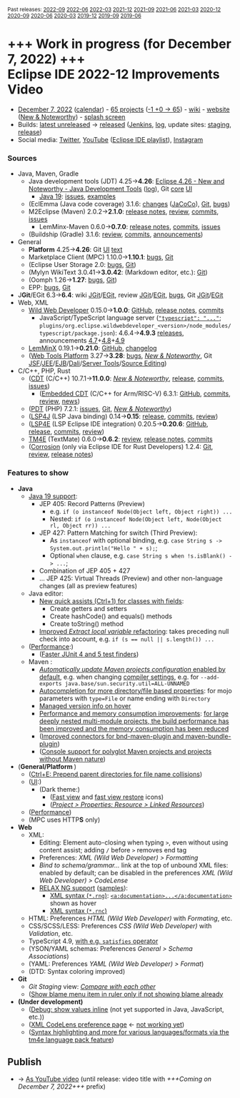<sup>Past releases:
[2022-09](https://github.com/howlger/Eclipse-IDE-improvements-videos/tree/2022-09)
[2022-06](https://github.com/howlger/Eclipse-IDE-improvements-videos/tree/2022-06)
[2022-03](https://github.com/howlger/Eclipse-IDE-improvements-videos/tree/2022-03)
[2021-12](https://github.com/howlger/Eclipse-IDE-improvements-videos/tree/2021-12)
[2021-09](https://github.com/howlger/Eclipse-IDE-improvements-videos/tree/2021-09)
[2021-06](https://github.com/howlger/Eclipse-IDE-improvements-videos/tree/2021-06)
[2021-03](https://github.com/howlger/Eclipse-IDE-improvements-videos/tree/2021-03)
[2020-12](https://github.com/howlger/Eclipse-IDE-improvements-videos/tree/2020-12)
[2020-09](https://github.com/howlger/Eclipse-IDE-improvements-videos/tree/2020-09)
[2020-06](https://github.com/howlger/Eclipse-IDE-improvements-videos/tree/2020-06)
[2020-03](https://github.com/howlger/Eclipse-IDE-improvements-videos/tree/2020-03)
[2019-12](https://github.com/howlger/Eclipse-IDE-improvements-videos/tree/2019-12)
[2019-09](https://github.com/howlger/Eclipse-IDE-improvements-videos/tree/2019-09)
[2019-06](https://github.com/howlger/Eclipse-IDE-improvements-videos/tree/2019-06)
</sup>

# +++ Work in progress (for December 7, 2022) +++<br> Eclipse IDE 2022-12 Improvements Video

* [December 7, 2022](https://calendar.google.com/calendar/event?eid=N2t1M2FmNWM1dnRianM1MWFmZG44dTAxYjkgZ2NoczdubTRudnBtODM3NDY5ZGRqOXRqbGtAZw&ctz=Europe/Berlin) ([calendar](https://calendar.google.com/calendar/embed?src=gchs7nm4nvpm837469ddj9tjlk@group.calendar.google.com&ctz=Europe/Berlin)) - [65 projects](https://projects.eclipse.org/releases/2022-12) ([-1 +0 → 65](projects_diff.txt)) - [wiki](https://wiki.eclipse.org/Category:SimRel-2022-12) - [website](https://eclipse.org/eclipseide/2022-12) ([New & Noteworthy](https://eclipse.org/eclipseide/2022-12/noteworthy)) - [splash screen](https://bugs.eclipse.org/bugs/show_bug.cgi?id=575781)
* Builds: [latest unreleased](https://download.eclipse.org/technology/epp/staging/) → [released](https://download.eclipse.org/technology/epp/downloads/release/2022-12/) ([Jenkins](https://ci.eclipse.org/packaging/job/simrel.epp-tycho-build), [log](https://git.eclipse.org/c/simrel/org.eclipse.simrel.build.git/log/), update sites: [staging](https://download.eclipse.org/staging/2022-12), [release](http://download.eclipse.org/releases/2022-12))
* Social media: [Twitter](http://twitter.com/EclipseJavaIDE), [YouTube](https://www.youtube.com/user/EclipseFdn) ([Eclipse IDE playlist](https://www.youtube.com/playlist?list=PLy7t4z5SYNaSNjL60ofpwVhfA7mOF3Pgk)), [Instagram](https://www.instagram.com/eclipsejavaide)


### Sources

* Java, Maven, Gradle
    * Java development tools (JDT) 4.25→**4.26**: [Eclipse 4.26 - New and Noteworthy - Java Development Tools](https://www.eclipse.org/eclipse/news/4.26/jdt.php) ([log](https://github.com/eclipse-platform/www.eclipse.org-eclipse-news/commits/master/4.26/jdt.html)), Git [core](https://github.com/eclipse-jdt/eclipse.jdt.core/commits/master) [UI](https://github.com/eclipse-jdt/eclipse.jdt.ui/commits/master)
        * [Java 19](https://jdk.java.net/19/): [issues](https://github.com/eclipse-jdt/eclipse.jdt.core/milestone/13?closed=1), [examples](https://wiki.eclipse.org/Java19/Examples)
    * (EclEmma (Java code coverage) 3.1.6: [changes](https://www.eclemma.org/changes.html) ([JaCoCo](https://www.jacoco.org/jacoco/trunk/doc/changes.html)), [Git](https://github.com/eclipse/eclemma/commits/master), [bugs](https://bugs.eclipse.org/bugs/buglist.cgi?product=Eclemma&query_format=advanced&order=changeddate%20DESC))
    * M2Eclipse (Maven) 2.0.2→**2.1.0**: [release notes](https://github.com/eclipse-m2e/m2e-core/blob/master/RELEASE_NOTES.md#210), [review](https://projects.eclipse.org/projects/technology.m2e/reviews/2.1.0-release-review), [commits](https://github.com/eclipse-m2e/m2e-core/compare/2.0.2...2.1.0), [issues](https://github.com/eclipse-m2e/m2e-core/issues?q=is%3Aissue+sort%3Aupdated-desc+is%3Aclosed)
        * LemMinx-Maven 0.6.0→**0.7.0**: [release notes](https://github.com/eclipse/lemminx-maven/releases/tag/0.7.0), [commits](https://github.com/eclipse/lemminx-maven/compare/0.6.0...0.7.0), [issues](https://github.com/eclipse/lemminx-maven/issues?q=is%3Aissue+sort%3Aupdated-desc+is%3Aclosed)
    * (Buildship (Gradle) 3.1.6: [review](https://projects.eclipse.org/projects/tools.buildship/releases/3.1.6), [commits](https://github.com/eclipse/buildship/commits/master), [announcements](https://discuss.gradle.org/tag/buildship-release))
* General
    * **Platform** 4.25→**4.26**: <!--[Eclipse 4.26 - New and Noteworthy - Platform and Equinox](https://www.eclipse.org/eclipse/news/4.26/platform.php) ([log](https://github.com/eclipse-platform/www.eclipse.org-eclipse-news/commits/master/4.26/platform.html)), -->Git [UI](https://github.com/eclipse-platform/eclipse.platform.ui/commits/master) [text](https://github.com/eclipse-platform/eclipse.platform.text/commits/master)
    * Marketplace Client (MPC) 1.10.0→**1.10.1**: [bugs](https://bugs.eclipse.org/bugs/buglist.cgi?product=MPC&query_format=advanced&order=changeddate%20DESC), [Git](https://git.eclipse.org/c/mpc/org.eclipse.epp.mpc.git/log/)
    * (Eclipse User Storage 2.0: [bugs](https://bugs.eclipse.org/bugs/buglist.cgi?product=USSSDK&query_format=advanced&order=changeddate%20DESC), [Git](https://git.eclipse.org/c/usssdk/org.eclipse.usssdk.git/log/))
    * (Mylyn WikiText 3.0.41→**3.0.42**: (Markdown editor, etc.): [Git](https://git.eclipse.org/c/mylyn/org.eclipse.mylyn.docs.git/log/))
    * (Oomph 1.26→**1.27**: [bugs](https://bugs.eclipse.org/bugs/buglist.cgi?product=Oomph&query_format=advanced&order=changeddate%20DESC), [Git](https://git.eclipse.org/c/oomph/org.eclipse.oomph.git/log/))
    * EPP: [bugs](https://bugs.eclipse.org/bugs/buglist.cgi?product=EPP&query_format=advanced&order=changeddate%20DESC), [Git](https://git.eclipse.org/c/epp/org.eclipse.epp.packages.git/log/)
* J**Git**/EGit 6.3→**6.4**: wiki [JGit](https://wiki.eclipse.org/JGit/New_and_Noteworthy/6.4)/[EGit](https://wiki.eclipse.org/EGit/New_and_Noteworthy/6.4), review [JGit](https://projects.eclipse.org/projects/technology.jgit/reviews/6.4.0-release-review)/[EGit](https://projects.eclipse.org/projects/technology.egit/reviews/6.4.0-release-review), [bugs](https://bugs.eclipse.org/bugs/buglist.cgi?product=EGit&product=JGit&query_format=advanced&order=changeddate%20DESC), Git [JGit](https://git.eclipse.org/c/jgit/jgit.git/log/)/[EGit](https://git.eclipse.org/c/egit/egit.git/log/)
* Web, XML
    * [Wild Web Developer](https://projects.eclipse.org/projects/tools.wildwebdeveloper) 0.15.0→**1.0.0**: [GitHub](https://github.com/eclipse/wildwebdeveloper), [release notes](https://github.com/eclipse/wildwebdeveloper/blob/master/RELEASE_NOTES.md#100), [commits](https://github.com/eclipse/wildwebdeveloper/compare/0.15.0...1.0.0)
        * JavaScript/TypeScript language server ([`"typescript": "..."`](https://github.com/eclipse/wildwebdeveloper/blob/master/org.eclipse.wildwebdeveloper/package.json#L5); `plugins/org.eclipse.wildwebdeveloper_<version>/node_modules/typescript/package.json`): 4.6.4→**4.9.3** [releases](https://github.com/microsoft/TypeScript/releases), announcements [4.7](https://devblogs.microsoft.com/typescript/announcing-typescript-4-7)+[4.8](https://devblogs.microsoft.com/typescript/announcing-typescript-4-8)+[4.9](https://devblogs.microsoft.com/typescript/announcing-typescript-4-9)
    * [LemMinX](https://projects.eclipse.org/projects/technology.lemminx) 0.19.1→**0.21.0**: [GitHub](https://github.com/eclipse/lemminx), [changelog](https://github.com/eclipse/lemminx/blob/main/CHANGELOG.md#0200-march-29-2022)
    * ([Web Tools Platform](https://projects.eclipse.org/projects/webtools) 3.27→**3.28**: [bugs](https://bugs.eclipse.org/bugs/report.cgi?x_axis_field=bug_status&y_axis_field=product&query_format=report-table&classification=WebTools&target_milestone=3.28&format=table&action=wrap), [_New & Noteworthy_](https://www.eclipse.org/webtools/releases/3.28/NewAndNoteworthy/), Git [JSF](https://git.eclipse.org/c/jsf/webtools.jsf.git/log/)/[JEE](https://git.eclipse.org/c/jeetools/webtools.javaee.git/log/)/[EJB](https://git.eclipse.org/c/jeetools/webtools.ejb.git/log/)/[Dali](https://git.eclipse.org/c/dali/webtools.dali.git/log/)/[Server Tools](https://git.eclipse.org/c/servertools/webtools.servertools.git/log/)/[Source Editing](https://git.eclipse.org/c/sourceediting/webtools.sourceediting.git/log/))
* C/C++, PHP, Rust
    * ([CDT](https://projects.eclipse.org/projects/tools.cdt) (C/C++) 10.7.1→**11.0.0**: [_New & Noteworthy_](https://github.com/eclipse-cdt/cdt/blob/main/NewAndNoteworthy/CDT-11.0.md), [release](https://github.com/eclipse-cdt/cdt/releases/tag/CDT_11_0_0), [commits](https://github.com/eclipse-cdt/cdt/compare/CDT_10_7_1...CDT_11_0_0), [issues](https://github.com/eclipse-cdt/cdt/issues?q=is%3Aissue+sort%3Aupdated-desc))
        * ([Embedded CDT](https://projects.eclipse.org/projects/iot.embed-cdt) (C/C++ for Arm/RISC-V) 6.3.1: [GitHub](https://github.com/eclipse-embed-cdt/eclipse-plugins), [commits](https://github.com/eclipse-embed-cdt/eclipse-plugins/compare/v6.3.0...v6.3.1), [review](https://projects.eclipse.org/projects/iot.embed-cdt/reviews/6.3.1-release-review), [news](https://eclipse-embed-cdt.github.io/news/))
    * ([PDT](https://projects.eclipse.org/projects/tools.pdt) (PHP) 7.2.1: [issues](https://github.com/eclipse/pdt/issues?q=is%3Aissue+sort%3Aupdated-asc), [Git](https://github.com/eclipse/pdt/commits/master), [_New & Noteworthy_](https://wiki.eclipse.org/PDT/NewIn72))
    * ([LSP4J](https://projects.eclipse.org/projects/technology.lsp4j) (LSP Java binding) 0.14→**0.15**: [release](https://github.com/eclipse/lsp4j/releases/tag/v0.15.0), [commits](https://github.com/eclipse/lsp4j/compare/v0.14.0...v0.15.0), [review](https://projects.eclipse.org/projects/technology.lsp4j))
    * ([LSP4E](https://projects.eclipse.org/projects/technology.lsp4e) (LSP Eclipse IDE integration) 0.20.5→**0.20.6**: [GitHub](https://github.com/eclipse/lsp4e), [release](https://github.com/eclipse/lsp4e/releases/tag/0.20.6), [commits](https://github.com/eclipse/lsp4e/compare/0.20.5...0.20.6), [review](https://projects.eclipse.org/projects/technology.lsp4e/releases/0.20.6))
    * [TM4E](https://projects.eclipse.org/projects/technology.tm4e) (TextMate) 0.6.0→**0.6.2**: [review](https://projects.eclipse.org/projects/technology.tm4e/reviews/0.6.2-release-review), [release notes](https://github.com/eclipse/tm4e/blob/master/RELEASE_NOTES.md#062), [commits](https://github.com/eclipse/tm4e/compare/0.6.0...0.6.2)
    * ([Corrosion](https://github.com/eclipse/corrosion) (only via Eclipse IDE for Rust Developers) 1.2.4: [Git](https://github.com/eclipse/corrosion/commits/master), [review](https://projects.eclipse.org/projects/tools.corrosion/reviews/1.2.4-release-review), [release notes](https://github.com/eclipse/corrosion/blob/master/RELEASE_NOTES.md))


### Features to show

* **Java <!--[📽️](https://youtu.be/eEXvOjtauxI?t=16s)-->**
    * [Java 19 support](https://www.eclipse.org/eclipse/news/4.26/jdt.php#Java_19):
        * JEP 405: Record Patterns (Preview)
            * e.g. `if (o instanceof Node(Object left, Object right)) ...`
            * Nested: `if (o instanceof Node(Object left, Node(Object rl, Object rr)) ...`
        * JEP 427: Pattern Matching for switch (Third Preview):
            * As `instanceof` with optional binding, e.g. `case String s -> System.out.println("Hello " + s);`;
            * Optional `when` clause, e.g. `case String s when !s.isBlank() -> ...`;
        * Combination of JEP 405 + 427
        * ... JEP 425: Virtual Threads (Preview) and other non-language changes (all as preview features)
    * Java editor:
        * [New quick assists (Ctrl+1) for classes with fields](https://www.eclipse.org/eclipse/news/4.26/jdt.php#new-class-assists):
            * Create getters and setters
            * Create hashCode() and equals() methods
            * Create toString() method
        * [Improved _Extract local variable_ refactoring](https://www.eclipse.org/eclipse/news/4.26/jdt.php#smarter-extract-local): takes preceding null check into account, e.g. `if (s == null || s.length()) ...`
    * ([Performance](https://github.com/search?utf8=%E2%9C%93&q=performance+OR+speed+OR+faster+org%3Aeclipse-jdt+committer-date%3A2022-09-05..2022-12-10&s=committer-date&o=desc&type=Commits):)
        * ([Faster JUnit 4 and 5 test finders](https://github.com/eclipse-jdt/eclipse.jdt.ui/commit/cf5968f745bcae0f4cd3036dfcb009737b6d18e4))
    * Maven <!--[📽️](https://youtu.be/eEXvOjtauxI?t=159s)-->:
        * [_Automatically update Maven projects configuration_ enabled by default](https://github.com/eclipse-m2e/m2e-core/blob/master/RELEASE_NOTES.md#automatic-configuration-updates-of-maven-projects-enabled-by-default), e.g. when changing [compiler settings](https://stackoverflow.com/a/68058292/6505250), e.g. for `--add-exports java.base/sun.security.util=ALL-UNNAMED`
        * [Autocompletion for more directory/file based properties](https://github.com/eclipse/lemminx-maven/pull/297): for mojo parameters with `type=File` or name ending with `Directory`
        * [Managed version info on hover](https://github.com/eclipse/lemminx-maven/pull/298)
        * [Performance and memory consumption improvements](https://github.com/eclipse-m2e/m2e-core/blob/master/RELEASE_NOTES.md#performance-and-memory-consumption-improvements): [for large deeply nested multi-module projects, the build performance has been improved and the memory consumption has been reduced](https://github.com/eclipse-m2e/m2e-core/commit/281038aa6fdf411a8038e8c50ece86fa11bfe3eb)
        * ([Improved connectors for bnd-maven-plugin and maven-bundle-plugin](https://github.com/eclipse-m2e/m2e-core/blob/master/RELEASE_NOTES.md#improved-connectors-for-bnd-maven-plugin-and-maven-bundle-plugin))
        * ([Console support for polyglot Maven projects and projects without Maven nature](https://github.com/eclipse-m2e/m2e-core/blob/master/RELEASE_NOTES.md#console-support-for-polyglot-maven-projects-and-projects-without-maven-nature))
* (**General/Platform <!--[📽️](https://youtu.be/eEXvOjtauxI?t=323s)-->**)
    * ([Ctrl+E: Prepend parent directories for file name collisions](https://github.com/eclipse-platform/eclipse.platform.ui/pull/302))
    * ([UI](https://github.com/search?utf8=%E2%9C%93&q=dark+OR+light+OR+theme+OR+layout+org%3Aeclipse-platform+org%3Aeclipse-jdt+committer-date%3A2022-09-05..2022-12-10&s=committer-date&type=Commits):)
        * (Dark theme:)
            * ([Fast view](https://github.com/eclipse-platform/eclipse.platform.images/commit/8c216ca0527d7c85c8628dc11d1779de3e3c12c2) and [fast view restore](https://github.com/eclipse-platform/eclipse.platform.ui/commit/7a9fb73d375d1d1d6e51b9391ca1845472c4d777) icons)
            * ([_Project > Properties: Resource > Linked Resources_](https://github.com/eclipse-platform/eclipse.platform.ui/commit/5c05000b06c4f17e9af8158b917643069ab79092))
    * ([Performance](https://github.com/search?utf8=%E2%9C%93&q=performance+OR+speed+OR+fast+OR+faster+OR+slow+org%3Aeclipse-platform+committer-date%3A2022-09-05..2022-12-10&s=committer-date&o=desc&type=Commits))
    * (MPC uses HTTP**S** only)
* **Web <!--[📽️](https://youtu.be/eEXvOjtauxI?t=16s)-->**
    * XML:
        * Editing: Element auto-closing when typing `>`, even without using content assist; adding `/` before `>` removes end tag
        * Preferences: _XML (Wild Web Developer) > Formatting_
        * _Bind to schema/grammar..._ link at the top of unbound XML files: enabled by default; can be disabled in the preferences _XML (Wild Web Developer) > CodeLense_
        * [RELAX NG support](https://github.com/eclipse/lemminx/issues/828) ([samples](https://github.com/eclipse/lemminx/tree/main/org.eclipse.lemminx/src/test/resources/relaxng)):
            * [XML syntax (`*.rng`)](https://en.wikipedia.org/wiki/RELAX_NG#XML_syntax): [`<a:documentation>...</a:documentation>`](https://relaxng.org/tutorial-20011203.html#IDA1OZR) shown as hover
            * [XML syntax (`*.rnc`)](https://en.wikipedia.org/wiki/RELAX_NG#Compact_syntax)
    * HTML: Preferences _HTML (Wild Web Developer)_ with _Formating_, etc.
    * CSS/SCSS/LESS: Preferences _CSS (Wild Web Developer)_ with _Validation_, etc.
    * TypeScript 4.9, [with e.g. `satisfies` operator](https://devblogs.microsoft.com/typescript/announcing-typescript-4-9-beta/#the-satisfies-operator)
    * (YSON/YAML schemas: Preferences _General > Schema Associations_)
    * (YAML: Preferences _YAML (Wild Web Developer) > Format_)
    * (DTD: Syntax coloring improved)
* **Git <!--[📽️](https://youtu.be/eEXvOjtauxI?t=16s)-->**
    * _Git Staging_ view: [_Compare with each other_](https://wiki.eclipse.org/EGit/New_and_Noteworthy/6.4#Compare_with_each_other_in_Staging_View)
    * ([Show blame menu item in ruler only if not showing blame already](https://git.eclipse.org/c/egit/egit.git/commit/?id=62fc9d7f81bc7b97d443b0d42770cba53d9ac7fc)
* **(Under development)**
    * ([Debug: show values inline](https://www.eclipse.org/eclipse/news/4.23/platform.php#inline-debug-values) (not yet supported in Java, JavaScript, etc.))
    * ([XML CodeLens preference page](https://github.com/eclipse/wildwebdeveloper/issues/636) ← [not working yet](https://github.com/eclipse/wildwebdeveloper/issues/644))
    * ([Syntax highlighting and more for various languages/formats via the tm4e language pack feature](https://github.com/eclipse/tm4e/pull/374))

## Publish
* → [As YouTube video](https://www.youtube.com/playlist?list=PLnh_8hTD4yvnhXSttuewEKgKkmlIj_ND-) (until release: video title with _+++Coming on December 7, 2022+++_ prefix)

